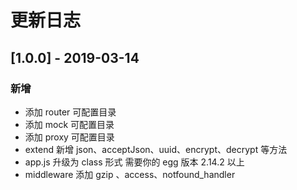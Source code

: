 # 更新日志

## [1.0.0] - 2019-03-14
### 新增
* 添加 router 可配置目录
* 添加 mock 可配置目录
* 添加 proxy 可配置目录
* extend 新增 json、acceptJson、uuid、encrypt、decrypt 等方法
* app.js 升级为 class 形式 需要你的 egg 版本 2.14.2 以上
* middleware 添加 gzip 、access、notfound_handler

